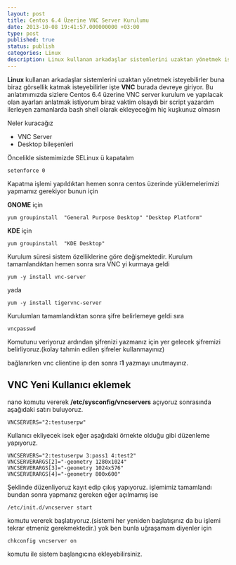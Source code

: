 ```yaml
---
layout: post
title: Centos 6.4 Üzerine VNC Server Kurulumu
date: 2013-10-08 19:41:57.000000000 +03:00
type: post
published: true
status: publish
categories: Linux
description: Linux kullanan arkadaşlar sistemlerini uzaktan yönetmek isteyebilirler buna biraz görsellik katmak isteyebilirler işte VNC burada devreye giriyor.
---
```


**Linux** kullanan arkadaşlar sistemlerini uzaktan yönetmek isteyebilirler buna biraz görsellik katmak isteyebilirler işte **VNC** burada devreye giriyor. Bu anlatımımızda sizlere Centos 6.4 üzerine VNC server kurulum ve yapılacak olan ayarları anlatmak istiyorum biraz vaktim olsaydı bir script yazardım ilerleyen zamanlarda bash shell olarak ekleyeceğim hiç kuşkunuz olmasın

Neler kuracağız

- VNC Server
- Desktop bileşenleri

Öncelikle sistemimizde SELinux ü kapatalım

    setenforce 0

Kapatma işlemi yapıldıktan hemen sonra centos üzerinde yüklemelerimizi yapmamız gerekiyor bunun için

**GNOME** için

    yum groupinstall  "General Purpose Desktop" "Desktop Platform"

**KDE** için

    yum groupinstall  "KDE Desktop"

Kurulum süresi sistem özelliklerine göre değişmektedir. Kurulum tamamlandıktan hemen sonra sıra VNC yi kurmaya geldi

    yum -y install vnc-server

yada

    yum -y install tigervnc-server

Kurulumları tamamlandıktan sonra şifre belirlemeye geldi sıra

    vncpasswd

Komutunu veriyoruz ardından şifrenizi yazmanız için yer gelecek şifremizi belirliyoruz.(kolay tahmin edilen şifreler kullanmayınız)

bağlanırken vnc clientine ip den sonra **:1** yazmayı unutmayınız.

## **VNC Yeni Kullanıcı eklemek**

nano komutu vererek **/etc/sysconfig/vncservers** açıyoruz sonrasında aşağıdaki satırı buluyoruz.

    VNCSERVERS="2:testuserpw"

Kullanıcı ekliyecek isek eğer aşağıdaki örnekte olduğu gibi düzenleme yapıyoruz.

    VNCSERVERS="2:testuserpw 3:pass1 4:test2"
    VNCSERVERARGS[2]="-geometry 1280x1024"
    VNCSERVERARGS[3]="-geometry 1024x576"
    VNCSERVERARGS[4]="-geometry 800x600"

Şeklinde düzenliyoruz kayıt edip çıkış yapıyoruz. işlemimiz tamamlandı bundan sonra yapmanız gereken eğer açılmamış ise

    /etc/init.d/vncserver start

komutu vererek başlatıyoruz.(sistemi her yeniden başlatışınız da bu işlemi tekrar etmeniz gerekmektedir.)&nbsp;yok ben bunla uğraşamam diyenler için

    chkconfig vncserver on

komutu ile sistem başlangıcına ekleyebilirsiniz.
